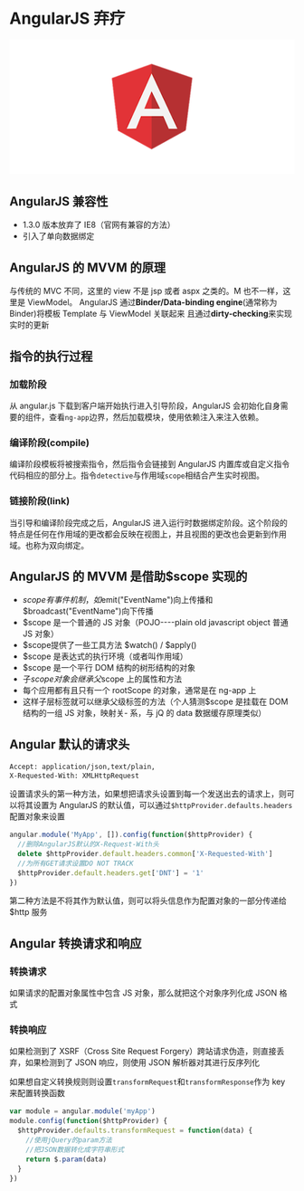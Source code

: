 # AngularJS 弃疗

![](https://raw.githubusercontent.com/ManfredHu/manfredHu.github.io/master/images/angular.png)

## AngularJS 兼容性

- 1.3.0 版本放弃了 IE8（官网有兼容的方法）
- 引入了单向数据绑定

## AngularJS 的 MVVM 的原理

与传统的 MVC 不同，这里的 view 不是 jsp 或者 aspx 之类的。M 也不一样，这里是 ViewModel。
AngularJS 通过**Binder/Data-binding engine**(通常称为 Binder)将模板 Template 与 ViewModel 关联起来
且通过**dirty-checking**来实现实时的更新

## 指令的执行过程

### 加载阶段

从 angular.js 下载到客户端开始执行进入引导阶段，AngularJS 会初始化自身需要的组件，查看`ng-app`边界，然后加载模块，使用依赖注入来注入依赖。

### 编译阶段(compile)

编译阶段模板将被搜索指令，然后指令会链接到 AngularJS 内置库或自定义指令代码相应的部分上。指令`detective`与作用域`scope`相结合产生实时视图。

### 链接阶段(link)

当引导和编译阶段完成之后，AngularJS 进入运行时数据绑定阶段。这个阶段的特点是任何在作用域的更改都会反映在视图上，并且视图的更改也会更新到作用域。也称为双向绑定。

## AngularJS 的 MVVM 是借助\$scope 实现的

- $scope有事件机制，如$emit("EventName")向上传播和\$broadcast("EventName")向下传播
- \$scope 是一个普通的 JS 对象（POJO----plain old javascript object 普通 JS 对象）
- $scope提供了一些工具方法 $watch() / \$apply()
- \$scope 是表达式的执行环境（或者叫作用域）
- \$scope 是一个平行 DOM 结构的树形结构的对象
- 子$scope对象会继承父$scope 上的属性和方法
- 每个应用都有且只有一个 rootScope 的对象，通常是在 ng-app 上
- 这样子层标签就可以继承父级标签的方法（个人猜测\$scope 是挂载在 DOM 结构的一组 JS 对象，映射关- 系，与 jQ 的 data 数据缓存原理类似）

## Angular 默认的请求头

```
Accept: application/json,text/plain,
X-Requested-With: XMLHttpRequest
```

设置请求头的第一种方法，如果想把请求头设置到每一个发送出去的请求上，则可以将其设置为 AngularJS 的默认值，可以通过`$httpProvider.defaults.headers`配置对象来设置

```javascript
angular.module('MyApp', []).config(function($httpProvider) {
  //删除AngularJS默认的X-Request-With头
  delete $httpProvider.default.headers.common['X-Requested-With']
  //为所有GET请求设置DO NOT TRACK
  $httpProvider.default.headers.get['DNT'] = '1'
})
```

第二种方法是不将其作为默认值，则可以将头信息作为配置对象的一部分传递给\$http 服务

## Angular 转换请求和响应

### 转换请求

如果请求的配置对象属性中包含 JS 对象，那么就把这个对象序列化成 JSON 格式

### 转换响应

如果检测到了 XSRF（Cross Site Request Forgery）跨站请求伪造，则直接丢弃，如果检测到了 JSON 响应，则使用 JSON 解析器对其进行反序列化

如果想自定义转换规则则设置`transformRequest`和`transformResponse`作为 key 来配置转换函数

```js
var module = angular.module('myApp')
module.config(function($httpProvider) {
  $httpProvider.defaults.transformRequest = function(data) {
    //使用jQuery的param方法
    //把JSON数据转化成字符串形式
    return $.param(data)
  }
})
```
